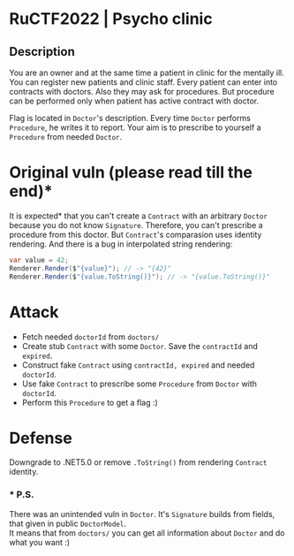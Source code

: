 # RuCTF2022 | Psycho clinic
## Description
You are an owner and at the same time a patient in clinic for the mentally ill. You can register new patients and clinic staff. Every patient can enter into contracts with doctors. Also they may ask for procedures. But procedure can be performed only when patient has active contract with doctor.


Flag is located in ```Doctor```'s description. Every time ```Doctor``` performs ```Procedure```, he writes it to report. Your aim is to prescribe to yourself a ```Procedure``` from needed ```Doctor```.

# Original vuln (please read till the end)*
It is expected* that you can't create a ```Contract``` with an arbitrary ```Doctor``` because you do not know ```Signature```. Therefore, you can't prescribe a procedure from this doctor. But ```Contract```'s comparasion uses identity rendering. And there is a bug in interpolated string rendering:
```C#
var value = 42;
Renderer.Render($"{value}"); // -> "{42}"
Renderer.Render($"{value.ToString()}"); // -> "{value.ToString()}"
``` 

# Attack 
* Fetch needed ```doctorId``` from ```doctors/```
* Create stub ```Contract``` with some ```Doctor```. Save the ```contractId``` and ```expired```.
* Construct fake ```Contract``` using ```contractId, expired``` and needed ```doctorId```.
* Use fake ```Contract``` to prescribe some ```Procedure``` from ```Doctor``` with ```doctorId```.
* Perform this ```Procedure``` to get a flag :)

# Defense
Downgrade to .NET5.0 or remove ```.ToString()``` from rendering ```Contract``` identity.

### * P.S. 
There was an unintended vuln in ```Doctor```. It's ```Signature``` builds from fields, that given in public ```DoctorModel```.  
It means that from ```doctors/``` you can get all information about ```Doctor``` and do what you want :)
